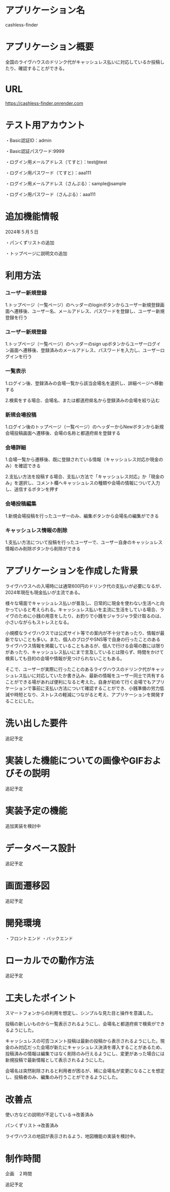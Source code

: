 # アプリケーション名

cashless-finder

# アプリケーション概要

全国のライヴハウスのドリンク代がキャッシュレス払いに対応しているか投稿したり、確認することができる。

# URL

https://cashless-finder.onrender.com

# テスト用アカウント

・Basic認証ID：admin

・Basic認証パスワード:9999

・ログイン用メールアドレス（てすと）：test@test

・ログイン用パスワード（てすと）：aaa111

・ログイン用メールアドレス（さんぷる）：sample@sample

・ログイン用パスワード（さんぷる）：aaa111

# 追加機能情報

2024年５月５日

・パンくずリストの追加

・トップページに説明文の追加

# 利用方法

### ユーザー新規登録

1.トップページ（一覧ページ）のヘッダーのloginボタンからユーザー新規登録画面へ遷移後、ユーザー名、メールアドレス、パスワードを登録し、ユーザー新規登録を行う

### ユーザー新規登録

1.トップページ（一覧ページ）のヘッダーのsign upボタンからユーザーログイン画面へ遷移後、登録済みのメールアドレス、パスワードを入力し、ユーザーログインを行う

### 一覧表示

1.ログイン後、登録済みの会場一覧から該当会場名を選択し、詳細ページへ移動する

2.検索をする場合、会場名、または都道府県名から登録済みの会場を絞り込む

### 新規会場投稿

1.ログイン後のトップページ（一覧ページ）のヘッダーからNewボタンから新規会場投稿画面へ遷移後、会場の名称と都道府県を登録する

### 会場詳細

1.会場一覧から遷移後、既に登録されている情報（キャッシュレス対応か現金のみ）を確認できる

2.支払い方法を投稿する場合、支払い方法で「キャッシュレス対応」か「現金のみ」を選択し、コメント欄へキャッシュレスの種類や会場の情報について入力し、送信するボタンを押す

### 会場投稿編集

1.新規会場投稿を行ったユーザーのみ、編集ボタンから会場名の編集ができる

### キャッシュレス情報の削除

1.支払い方法について投稿を行ったユーザーで、ユーザー自身のキャッシュレス情報のみ削除ボタンから削除ができる

# アプリケーションを作成した背景

ライヴハウスへの入場時には通常600円のドリンク代の支払いが必要になるが、2024年現在も現金払いが主流である。

様々な場面でキャッシュレス払いが普及し、日常的に現金を使わない生活へと向かっていると考えられる。キャッシュレス払いを主流に生活をしている場合、ライヴのために小銭の用意をしたり、お釣りで小銭をジャラジャラ受け取るのは、小さいながらもストレスとなる。

小規模なライヴハウスでは公式サイト等での案内が不十分であったり、情報が最新でないことも多い。また、個人のブログやSNS等で自身の行ったことのあるライヴハウス情報を掲載していることもあるが、個人で行ける会場の数には限りがあったり、キャッシュレス払いにまで言及しているとは限らず、時間をかけて検索しても目的の会場や情報が見つけられないこともある。

そこで、ユーザーが実際に行ったことのあるライヴハウスのドリンク代がキャッシュレス払いに対応していたか書き込み、最新の情報をユーザー同士で共有することができる場があれば便利になると考えた。自身が初めて行く会場でもアプリケーションで事前に支払い方法について確認することができ、小銭準備の労力低減や時短となり、ストレスの軽減につながると考え、アプリケーションを開発することにした。

# 洗い出した要件

追記予定

# 実装した機能についての画像やGIFおよびその説明

追記予定

# 実装予定の機能

追加実装を検討中

# データベース設計

追記予定

# 画面遷移図

追記予定

# 開発環境

・フロントエンド
・バックエンド

# ローカルでの動作方法

追記予定

# 工夫したポイント

スマートフォンからの利用を想定し、シンプルな見た目と操作を意識した。

投稿の新しいものから一覧表示されるようにし、会場名と都道府県で検索ができるようにした。

キャッシュレスの可否コメント投稿は最新の投稿から表示されるようにした。現金のみ対応だった会場が新たにキャッシュレス決済を導入することがあるため、投稿済みの情報は編集ではなく削除のみ行えるようにし、変更があった場合には新規投稿で最新情報として表示されるようにした。

会場名は突然削除されると利用者が困るが、稀に会場名が変更になることを想定し、投稿者のみ、編集のみ行うことができるようにした。

# 改善点

使い方などの説明が不足している→改善済み

パンくずリスト→改善済み

ライヴハウスの地図が表示されるよう、地図機能の実装を検討中。

# 制作時間

企画　２時間

追記予定

